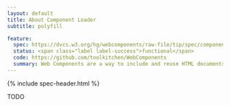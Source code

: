 ```yaml
---
layout: default
title: About Component Loader
subtitle: polyfill

feature:
  spec: https://dvcs.w3.org/hg/webcomponents/raw-file/tip/spec/components/index.html
  status: <span class="label label-success">functional</span>
  code: https://github.com/toolkitchen/WebComponents
  summary: Web Components are a way to include and reuse HTML documents in other HTML documents.
---
```


{% include spec-header.html %}

TODO